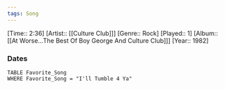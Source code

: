 ```yaml
---
tags: Song  
---
```

[Time:: 2:36]
[Artist:: [[Culture Club]]]
[Genre:: Rock]
[Played:: 1]
[Album:: [[At Worse...The Best Of Boy George And Culture Club]]]
[Year:: 1982]
### Dates
````dataview
TABLE Favorite_Song
WHERE Favorite_Song = "I'll Tumble 4 Ya"
````